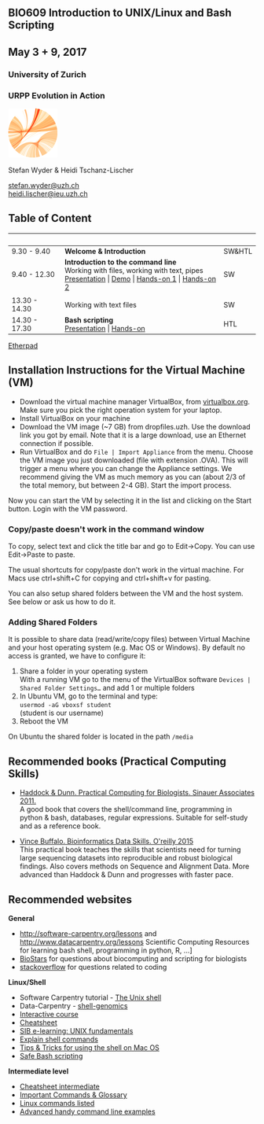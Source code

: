 ## BIO609 Introduction to UNIX/Linux and Bash Scripting 

## May 3 + 9, 2017


### University of Zurich
### URPP Evolution in Action
![URPP logo](Logo_URPP_kl2.png)

Stefan Wyder & Heidi Tschanz-Lischer

stefan.wyder@uzh.ch  
heidi.lischer@ieu.uzh.ch


## Table of Content


&nbsp;   | &nbsp; | &nbsp;
-------- | --- | --- 
9.30 - 9.40 | **Welcome & Introduction** | SW&HTL
9.40 - 12.30 | **Introduction to the command line** <br /> Working with files, working with text, pipes <br /> [Presentation](LinuxBash.pdf)  \| [Demo](demo_filesystem.md) \| [Hands-on 1](Hands-on_unix_Part1.md) \| [Hands-on 2](Hands-on_unix_Part2.md) | SW
 | |
13.30 - 14.30 | Working with text files | SW
14.30 - 17.30 | **Bash scripting** <br /> [Presentation](BashScripting.pdf) \| [Hands-on](Exercises_BashScripting.pdf) | HTL


[Etherpad](https://public.etherpad-mozilla.org/p/BIO609_2016)


## Installation Instructions for the Virtual Machine (VM)

- Download the virtual machine manager VirtualBox, from [virtualbox.org](https://www.virtualbox.org/). Make sure you pick the right operation system for your laptop. 
- Install VirtualBox on your machine
- Download the VM image (~7 GB) from dropfiles.uzh. Use the download link you got by email. Note that it is a large download, use an Ethernet connection if possible.
- Run VirtualBox and do `File | Import Appliance` from the menu. Choose the VM image you just downloaded (file with extension .OVA). This will trigger a menu where you can change the Appliance settings. We recommend giving the VM as much memory as you can (about 2/3 of the total memory, but between 2-4 GB). Start the import process.

Now you can start the VM by selecting it in the list and clicking on the Start button. Login with the VM password. 

### Copy/paste doesn't work in the command window

To copy, select text and click the title bar and go to Edit->Copy. You can use Edit->Paste to paste.  
  
  
The usual shortcuts for copy/paste don't work in the virtual machine. For Macs use ctrl+shift+C for copying and ctrl+shift+v for pasting.  
  
You can also setup shared folders between the VM and the host system. See below or ask us how to do it.

### Adding Shared Folders

It is possible to share data (read/write/copy files) between Virtual Machine and your host operating system (e.g. Mac OS or Windows). By default no access is granted, we have to configure it: 

1. Share a folder in your operating system  
   With a running VM go to the menu of the VirtualBox software `Devices | Shared Folder Settings…` and add 1 or multiple folders
2. In Ubuntu VM, go to the terminal and type:  
`usermod -aG vboxsf student`           
 (student is our username)
3. Reboot the VM

On Ubuntu the shared folder is located in the path `/media`

## Recommended books (Practical Computing Skills)

- [Haddock & Dunn. Practical Computing for Biologists. Sinauer Associates 2011.](http://practicalcomputing.org)  
  A good book that covers the shell/command line, programming in python & bash, databases, regular expressions. 
  Suitable for self-study and as a reference book.

- [Vince Buffalo. Bioinformatics Data Skills. O'reilly 2015](http://shop.oreilly.com/product/0636920030157.do)  
  This practical book teaches the skills that scientists need for turning large sequencing datasets into reproducible and robust biological findings.
  Also covers methods on Sequence and Alignment Data. 
  More advanced than Haddock & Dunn and progresses with faster pace.


## Recommended websites

**General**  
- <http://software-carpentry.org/lessons> and <http://www.datacarpentry.org/lessons>
  Scientific Computing Resources for learning bash shell, programming in python, R, …]  
- [BioStars](https://www.biostars.org/) for questions about biocomputing and scripting for biologists  
- [stackoverflow](http://stackoverflow.com/) for questions related to coding

**Linux/Shell**  
- Software Carpentry tutorial - [The Unix shell](http://swcarpentry.github.io/shell-novice)   
- Data-Carpentry - [shell-genomics](http://github.com/datacarpentry/shell-genomics/tree/gh-pages/lessons) 
- [Interactive course](http://www.learnshell.org/)  
- [Cheatsheet](https://github.com/swcarpentry/boot-camps/blob/master/shell/shell_cheatsheet.md)  
- [SIB e-learning: UNIX fundamentals](http://edu.isb-sib.ch/pluginfile.php/2878/mod_resource/content/3/couselab-html/content.html)  
- [Explain shell commands](http://explainshell.com/)   
- [Tips & Tricks for using the shell on Mac OS](http://furbo.org/2014/09/03/the-terminal/)  
- [Safe Bash scripting](http://robertmuth.blogspot.ch/2012/08/better-bash-scripting-in-15-minutes.html)

**Intermediate level**  
- [Cheatsheet intermediate](http://www.cheatography.com/davechild/cheat-sheets/linux-command-line/pdf/)  
- [Important Commands & Glossary](http://swcarpentry.github.io/shell-novice/reference.html)  
- [Linux commands listed](http://www.gnu.org/software/coreutils/manual/coreutils.html)  
- [Advanced handy command line examples](http://www.commandlinefu.com/)  
